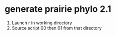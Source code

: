 # generate prairie phylo 2.1
1.  Launch r in working directory  
2.  Source script 00 then 01 from that directory
